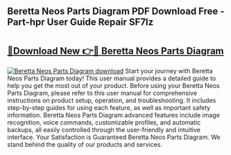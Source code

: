 ## Beretta Neos Parts Diagram PDF Download Free - Part-hpr User Guide Repair SF7Iz

# <h2><a href="http://dfturv.blite.top/?on=Beretta+Neos+Parts+Diagram">🔗Download New 👉🔴 Beretta Neos Parts Diagram</a></h2>

[![Beretta Neos Parts Diagram download](https://i.imgur.com/lujVjoI.png)](http://dfturv.blite.top/?on=Beretta+Neos+Parts+Diagram)
Start your journey with Beretta Neos Parts Diagram today! This user manual provides a detailed guide to help you get the most out of your product. Before using your Beretta Neos Parts Diagram, please refer to this user manual for comprehensive instructions on product setup, operation, and troubleshooting. It includes step-by-step guides for using each feature, as well as important safety information. Beretta Neos Parts Diagram advanced features include image recognition, voice commands, customizable profiles, and automatic backups, all easily controlled through the user-friendly and intuitive interface. Your Satisfaction is Guaranteed Beretta Neos Parts Diagram. We stand behind the quality of our products and services.
